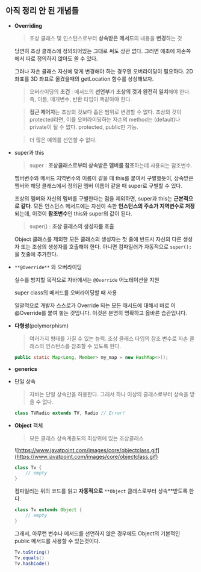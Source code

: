 
## 아직 정리 안 된 개념들

- **Overriding**
    
    > 조상 클래스 및 인스턴스로부터 **상속받은** **메서드**의 내용을 **변경**하는 것
    
    당연히 조상 클래스에 정의되어있는 그대로 써도 상관 없다. 그러면 애초에 자손쪽에서 따로 정의하지 않아도 쓸 수 있다.
    
    그러나 자손 클래스 자신에 맞게 변경해야 하는 경우엔 오버라이딩이 필요하다. 2D 좌표를 3D 좌표로 옮겼을때의 getLocation 함수를 상상해보자.
    
    > 오버라이딩의 **조건** : 메서드의 **선언부**가 **조상의 것과 완전히 일치**해야 한다. 즉, 이름, 매개변수, 반환 타입이 똑같아야 한다.
    
    > **접근 제어자**는 조상의 것보다 좁은 범위로 변경할 수 없다. 조상의 것이 protected라면, 이를 오버라이딩하는 자손의 method는 (default)나 private이 될 수 없다. protected, public만 가능.
    
    > 더 많은 예외를 선언할 수 없다.
    
- super과 this
    
    > super : **조상클래스로부터 상속받은 멤버를 참조**하는데 사용되는 참조변수.
    
    멤버변수와 메서드 지역변수의 이름이 같을 때 this를 붙여서 구별했듯이, 상속받은 멤버와 해당 클래스에서 정의된 멤버 이름이 같을 때 super로 구별할 수 있다.
    
    조상의 멤버와 자신의 멤버를 구별한다는 점을 제외하면, super과 this는 **근본적으로 같다**. 모든 인스턴스 메서드에는 자신이 속한 **인스턴스의 주소가 지역변수로 저장**되는데, 이것이 **참조변수**인 this와 super의 값이 된다.
    
    > super() : **조상 클래스의 생성자를 호출**
    
    Object 클래스를 제외한 모든 클래스의 생성자는 첫 줄에 반드시 자신의 다른 생성자 또는 조상의 생성자를 호출해야 한다. 아니면 컴파일러가 자동적으로 `super();` 을 첫줄에 추가한다.
    
- `**@Override**` 와 오버라이딩
    
    실수를 방지할 목적으로 자바에서는 `@Override` 어노테이션을 지원
    
    super class의 메서드를 오버라이딩할 때 사용
    
    일괄적으로 개발자 스스로가 Override 되는 모든 매서드에 대해서 바로 이 @Override를 붙여 놓는 것입니다. 이것은 분명히 명확하고 옳바른 습관입니다.
    
- **다형성**(polymorphism)
    
    > 여러가지 형태를 가질 수 있는 능력. 조상 클래스 타입의 참조 변수로 자손 클래스의 인스턴스를 참조할 수 있도록 한다.
    
    ```java
    public static Map<Long, Member> my_map = new HashMap<>();
    ```
    
- **generics**
    
- 단일 상속
    
    > 자바는 단일 상속만을 허용한다. 그래서 하나 이상의 클래스로부터 상속을 받을 수 없다.
    
    ```java
    class TVRadio extends TV, Radio // Error!
    ```
    
- **Object** 객체
    
    > 모든 클래스 상속계층도의 최상위에 있는 조상클래스
    
    ![https://www.javatpoint.com/images/core/objectclass.gif](https://www.javatpoint.com/images/core/objectclass.gif)
    
    ```java
    class Tv { 
    	// empty
    }
    ```
    
    컴파일러는 위의 코드를 읽고 **자동적으로** `**Object` 클래스로부터 상속**받도록 한다.
    
    ```java
    class Tv extends Object { 
    	// empty
    }
    ```
    
    그래서, 아무런 변수나 메서드를 선언하지 않은 경우에도 Object의 기본적인 public 메서드를 사용할 수 있는것이다.
    
    ```java
    Tv.toString()
    Tv.equals()
    Tv.hashCode()
    ```
    
